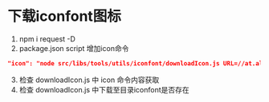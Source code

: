 # 下载iconfont图标

1. npm i request -D
2. package.json script 增加icon命令
```json
"icon": "node src/libs/tools/utils/iconfont/downloadIcon.js URL=//at.alicdn.com/t/font_1756178_zwjwwqx0pf.css",
```
3. 检查 downloadIcon.js 中 icon 命令内容获取
4. 检查 downloadIcon.js 中下载至目录iconfont是否存在
